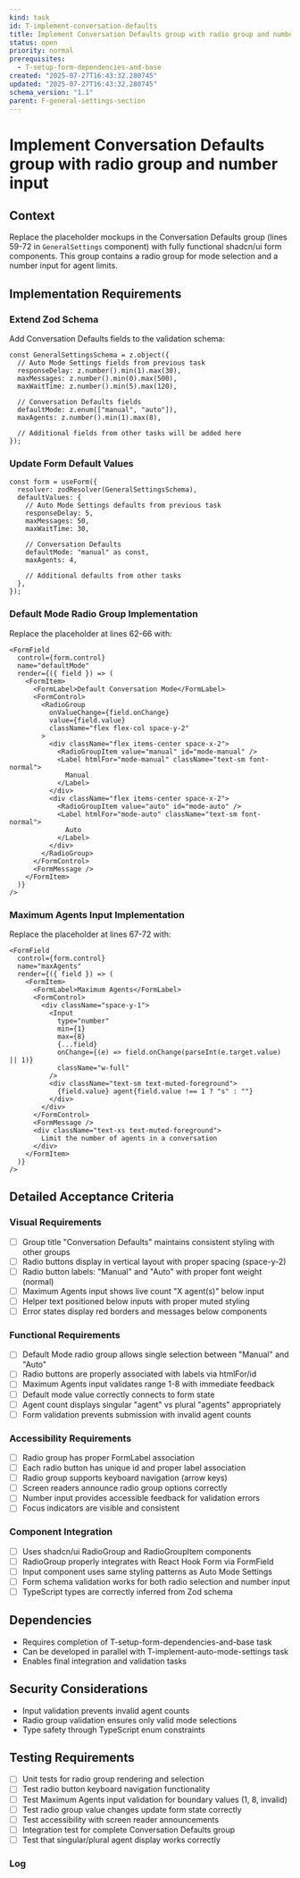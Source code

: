 ```yaml
---
kind: task
id: T-implement-conversation-defaults
title: Implement Conversation Defaults group with radio group and number input
status: open
priority: normal
prerequisites:
  - T-setup-form-dependencies-and-base
created: "2025-07-27T16:43:32.280745"
updated: "2025-07-27T16:43:32.280745"
schema_version: "1.1"
parent: F-general-settings-section
---
```


# Implement Conversation Defaults group with radio group and number input

## Context

Replace the placeholder mockups in the Conversation Defaults group (lines 59-72 in `GeneralSettings` component) with fully functional shadcn/ui form components. This group contains a radio group for mode selection and a number input for agent limits.

## Implementation Requirements

### Extend Zod Schema

Add Conversation Defaults fields to the validation schema:

```tsx
const GeneralSettingsSchema = z.object({
  // Auto Mode Settings fields from previous task
  responseDelay: z.number().min(1).max(30),
  maxMessages: z.number().min(0).max(500),
  maxWaitTime: z.number().min(5).max(120),

  // Conversation Defaults fields
  defaultMode: z.enum(["manual", "auto"]),
  maxAgents: z.number().min(1).max(8),

  // Additional fields from other tasks will be added here
});
```

### Update Form Default Values

```tsx
const form = useForm({
  resolver: zodResolver(GeneralSettingsSchema),
  defaultValues: {
    // Auto Mode Settings defaults from previous task
    responseDelay: 5,
    maxMessages: 50,
    maxWaitTime: 30,

    // Conversation Defaults
    defaultMode: "manual" as const,
    maxAgents: 4,

    // Additional defaults from other tasks
  },
});
```

### Default Mode Radio Group Implementation

Replace the placeholder at lines 62-66 with:

```tsx
<FormField
  control={form.control}
  name="defaultMode"
  render={({ field }) => (
    <FormItem>
      <FormLabel>Default Conversation Mode</FormLabel>
      <FormControl>
        <RadioGroup
          onValueChange={field.onChange}
          value={field.value}
          className="flex flex-col space-y-2"
        >
          <div className="flex items-center space-x-2">
            <RadioGroupItem value="manual" id="mode-manual" />
            <Label htmlFor="mode-manual" className="text-sm font-normal">
              Manual
            </Label>
          </div>
          <div className="flex items-center space-x-2">
            <RadioGroupItem value="auto" id="mode-auto" />
            <Label htmlFor="mode-auto" className="text-sm font-normal">
              Auto
            </Label>
          </div>
        </RadioGroup>
      </FormControl>
      <FormMessage />
    </FormItem>
  )}
/>
```

### Maximum Agents Input Implementation

Replace the placeholder at lines 67-72 with:

```tsx
<FormField
  control={form.control}
  name="maxAgents"
  render={({ field }) => (
    <FormItem>
      <FormLabel>Maximum Agents</FormLabel>
      <FormControl>
        <div className="space-y-1">
          <Input
            type="number"
            min={1}
            max={8}
            {...field}
            onChange={(e) => field.onChange(parseInt(e.target.value) || 1)}
            className="w-full"
          />
          <div className="text-sm text-muted-foreground">
            {field.value} agent{field.value !== 1 ? "s" : ""}
          </div>
        </div>
      </FormControl>
      <FormMessage />
      <div className="text-xs text-muted-foreground">
        Limit the number of agents in a conversation
      </div>
    </FormItem>
  )}
/>
```

## Detailed Acceptance Criteria

### Visual Requirements

- [ ] Group title "Conversation Defaults" maintains consistent styling with other groups
- [ ] Radio buttons display in vertical layout with proper spacing (space-y-2)
- [ ] Radio button labels: "Manual" and "Auto" with proper font weight (normal)
- [ ] Maximum Agents input shows live count "X agent(s)" below input
- [ ] Helper text positioned below inputs with proper muted styling
- [ ] Error states display red borders and messages below components

### Functional Requirements

- [ ] Default Mode radio group allows single selection between "Manual" and "Auto"
- [ ] Radio buttons are properly associated with labels via htmlFor/id
- [ ] Maximum Agents input validates range 1-8 with immediate feedback
- [ ] Default mode value correctly connects to form state
- [ ] Agent count displays singular "agent" vs plural "agents" appropriately
- [ ] Form validation prevents submission with invalid agent counts

### Accessibility Requirements

- [ ] Radio group has proper FormLabel association
- [ ] Each radio button has unique id and proper label association
- [ ] Radio group supports keyboard navigation (arrow keys)
- [ ] Screen readers announce radio group options correctly
- [ ] Number input provides accessible feedback for validation errors
- [ ] Focus indicators are visible and consistent

### Component Integration

- [ ] Uses shadcn/ui RadioGroup and RadioGroupItem components
- [ ] RadioGroup properly integrates with React Hook Form via FormField
- [ ] Input component uses same styling patterns as Auto Mode Settings
- [ ] Form schema validation works for both radio selection and number input
- [ ] TypeScript types are correctly inferred from Zod schema

## Dependencies

- Requires completion of T-setup-form-dependencies-and-base task
- Can be developed in parallel with T-implement-auto-mode-settings task
- Enables final integration and validation tasks

## Security Considerations

- Input validation prevents invalid agent counts
- Radio group validation ensures only valid mode selections
- Type safety through TypeScript enum constraints

## Testing Requirements

- [ ] Unit tests for radio group rendering and selection
- [ ] Test radio button keyboard navigation functionality
- [ ] Test Maximum Agents input validation for boundary values (1, 8, invalid)
- [ ] Test radio group value changes update form state correctly
- [ ] Test accessibility with screen reader announcements
- [ ] Integration test for complete Conversation Defaults group
- [ ] Test that singular/plural agent display works correctly

### Log
